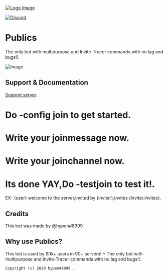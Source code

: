 [![Logo Image](https://cdn.discordapp.com/avatars/733311503813443636/7f2c445ef1ddc3b15b94a2af71a4edf1.png?size=20)](https://discord.gg/EHwWE6Sfgq)


[![Discord](https://img.shields.io/discord/122900397965705216.svg?style=flat-square&label=Discord)](https://discord.gg/EHwWE6Sfgq)

# Publics
The only bot with multipurpose and Invite-Tracer commands.with no lag and bugs!!.

![Image](https://www.google.com/url?sa=i&url=http%3A%2F%2Fwww.pngmart.com%2Fimage%2F122323&psig=AOvVaw0LMdcTY0tYM_EUY3VsY3Sn&ust=1604663143628000&source=images&cd=vfe&ved=0CAIQjRxqFwoTCMDj-Jmq6-wCFQAAAAAdAAAAABAD)

## Support & Documentation
 [Support server](https://discord.gg/EHwWE6Sfgq).
 
 # Do -config join to get started.
 # Write your joinmessage now.
 # Write your joinchannel now. 
 # Its done YAY,Do -testjoin to test it!. 
 EX- {user} welcome to the server,invited by {inviter},invites {inviter.invites}.
 

## Credits
This bot was made by @hypen#8999

## Why use Publics? 
This bot is used by 90k+ users in 90+ servers! + The only bot with multipurpose and Invite-Tracer commands.with no lag and bugs!!.

```
Copyright (c) 2020 hypen#8999 .
```

